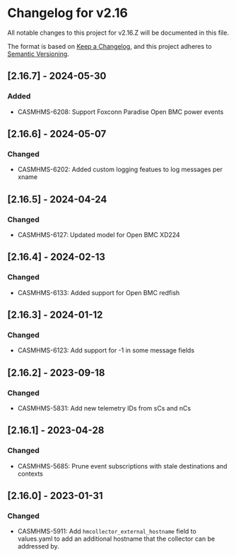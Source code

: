 # Changelog for v2.16

All notable changes to this project for v2.16.Z will be documented in this file.

The format is based on [Keep a Changelog](https://keepachangelog.com/en/1.0.0/),
and this project adheres to [Semantic Versioning](https://semver.org/spec/v2.0.0.html).

## [2.16.7] - 2024-05-30

### Added

- CASMHMS-6208: Support Foxconn Paradise Open BMC power events

## [2.16.6] - 2024-05-07

### Changed

- CASMHMS-6202: Added custom logging featues to log messages per xname

## [2.16.5] - 2024-04-24

### Changed

- CASMHMS-6127: Updated model for Open BMC XD224

## [2.16.4] - 2024-02-13

### Changed

- CASMHMS-6133: Added support for Open BMC redfish

## [2.16.3] - 2024-01-12

### Changed

- CASMHMS-6123: Add support for -1 in some message fields

## [2.16.2] - 2023-09-18

### Changed

- CASMHMS-5831: Add new telemetry IDs from sCs and nCs

## [2.16.1] - 2023-04-28

### Changed

- CASMHMS-5685: Prune event subscriptions with stale destinations and contexts

## [2.16.0] - 2023-01-31

### Changed

- CASMHMS-5911: Add `hmcollector_external_hostname` field to values.yaml to add an additional hostname that the collector can be addressed by.
